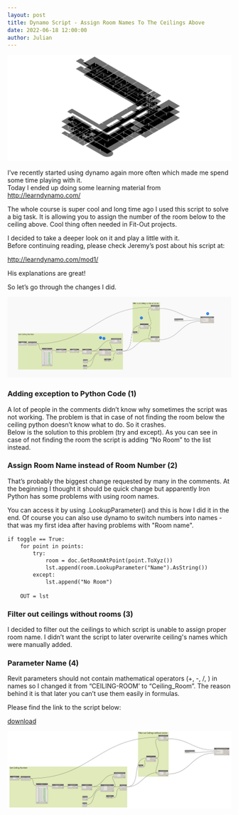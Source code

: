 ```yaml
---
layout: post  
title: Dynamo Script - Assign Room Names To The Ceilings Above
date: 2022-06-18 12:00:00
author: Julian
---
```

![PostPage](/images/Dynamo/DS1/20220618_Logo.png)

<!--excerpt-->

I’ve recently started using dynamo again more often which made me spend some time playing with it.   
Today I ended up doing some learning material from <http://learndynamo.com/>  

The whole course is super cool and long time ago I used this script to solve a big task. It is allowing you to assign the number of the room below to the ceiling above. Cool thing often needed in Fit-Out projects.  

I decided to take a deeper look on it and play a little with it.  
Before continuing reading, please check Jeremy’s post about his script at: 
 
<http://learndynamo.com/mod1/>  

His explanations are great!  
  
So let’s go through the changes I did.
  
![Script with changes](/images/Dynamo/DS1/20220618_schemat.png)  
  
  
### Adding exception to Python Code (1)  
  
  
A lot of people in the comments didn’t know why sometimes the script was not working. The problem is that in case of not finding the room below the ceiling python doesn’t know what to do. So it crashes.  
Below is the solution to this problem (try and except). As you can see in case of not finding the room the script is adding “No Room” to the list instead. 
  
### Assign Room Name instead of Room Number (2)  

That’s probably the biggest change requested by many in the comments. At the beginning I thought it should be quick change but apparently Iron Python has some problems with using room names.

You can access it by using .LookupParameter() and this is how I did it in the end. Of course you can also use dynamo to switch numbers into names - that was my first idea after having problems with "Room name".


```Py
if toggle == True:
	for point in points:
		try:
			room = doc.GetRoomAtPoint(point.ToXyz())
			lst.append(room.LookupParameter("Name").AsString())
		except:
			lst.append("No Room")

	OUT = lst
```
  
  
### Filter out ceilings without rooms (3)
  
  
I decided to filter out the ceilings to which script is unable to assign proper room name. I didn’t want the script to later overwrite ceiling's names which were manually added.
 
  
### Parameter Name (4)
  
  
Revit parameters should not contain mathematical operators (+, -, /, ) in names so I changed it from “CEILING-ROOM’ to “Ceiling_Room”. The reason behind it is that later you can’t use them easily in formulas.
  
  
Please find the link to the script below:

[download](https://w7kpl-my.sharepoint.com/:u:/g/personal/jw_w7k_pl/EUTTfenH_jZPoAxfPSZ8SwMB6cNm3FUmj9-RDHfCdG0-9g?e=SJAwUU)

![Script highres](/images/Dynamo/DS1/20220618_AssignRoomToCeiling.png)
